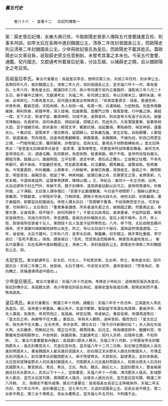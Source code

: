 

##### 舊五代史
　　`卷八十六 ‧ 晉書十二`
　`后妃列傳第一`

* * *

案：薛史晉后妃傳，永樂大典已佚，今取歐陽史晉家人傳與五代會要諸書互校，則事多舛誤。如李太后在長興中進封魏國公主，清泰二年改封晉國長公主，而歐陽史則云清泰二年封魏國長公主。少帝冊故妃張氏為皇后，而歐陽史不載其姓氏。蓋歐陽史以文章自負，祇取薛史原文任意刪削，未嘗考其事之本末也。今采五代會要、通鑑、契丹國志、文獻通考所載晉后妃事，分註互綴，以補薛史之闕，且以備歐陽史之考証焉。

高祖皇后李氏。`案五代會要云：高祖皇后李氏，唐明宗第三女，天成三年四月，封永寕公主，長興四年九月，進封魏國公主，清泰二年九月，改封晉國長公主，至天福六年十一月，尊為皇后，七年六月，尊為皇太后，開運四年三月，與少帝同遷于契丹之黃龍府，漢乾祐三年八月二十五日，崩于蕃中之建州。文獻通考云：天福二年，有司請立皇后，帝以宗廟未立，謙抑未遑。帝崩，出帝即位，乃尊為皇太后。契丹國志載晉出帝降表云：「孫男臣重貴言：頃者，唐運告終，中原失柄，數窮否極，天陷地傾。先人有田一成，有眾一旅，兵連禍結，力屈勢孤。翁皇帝救難摧鋒，興利除害，躬擐甲冑，深入寇場。犯露蒙霜，度雁門之險；馳風掣電，行中冀之誅。黃鉞一麾，天下大定，勢凌宇宙，義感神明，功成不居，遂興晉祚，則翁皇帝大有造于石氏也。旋屬天降鞠凶，先君即世，臣仰承遺旨，得紹前基，諒闇之初，荒迷失次，凡有軍國重事，皆委將相大臣。至于擅繼宗祧，即非稟命；輕發文字，輒敢抗尊。自起釁端，果貽赫怒，禍至神惑，運盡天亾。十萬兵徒，望風束手；億兆黎庶，延頸歸心。臣負義包羞，貪生忍耻，自貽顛覆，上累祖宗，偷度晨昏，苟存視息。翁皇帝若惠顧疇昔，稍霽雷霆，未賜顯誅，不絕先祀，則百口荷更生之德，一門銜罔報之恩，雖所願焉，非敢望也。臣與太后、妻馮氏于郊野面縛俟命。」皇太后降表云：「晉室皇太后媳婦李氏妾言：張彥澤、富珠哩等至，伏蒙皇帝阿翁降書安撫者。妾伏念先皇帝頃在并、汾，適逢屯難，危同累卵，急若倒懸，智勇俱窮，朝夕不保。皇帝阿翁發自冀北，親抵河東，跋履山川，踰越險阻，立平巨孽，遂定中原，救石氏之覆亾，立晉朝之社稷。不幸先帝厭代，嗣子承祧，不能繼好息民，而反虧恩辜義，兵戈屢動，駟馬難追，戚實自貽，咎將誰執。今穹蒼震怒，中外攜離，上將牽羊，六師解甲。妾舉宗負釁，視景偷生，惶惑之中，撫問斯至，明宣恩旨，曲賜含容，慰諭丁寕，神爽飛越，豈謂已垂之命，忽蒙更生之恩，省罪責躬，九死未報。今遣孫男延煦、延寶奉表請罪，陳情以聞。」又，帝紀云：會同十一年正月朔，出帝、太后迎遼帝于封丘門外，帝辭不見，館于封禪寺，遣其將崔廷勳以兵守之。是時雨雪連旬，外無供億，上下凍餒。太后使人謂寺僧曰：「吾嘗于此飯僧數萬，今日豈不相憫耶？」僧辭以遼帝之意難測，不敢獻食。少帝陰祈守者，乃稍得食。遼降少帝為光祿大夫、檢校太尉，封負義侯，遷于黃龍府，即慕容氏和龍城也。帝使人謂太后曰：「吾聞爾子重貴，不從母教而至于此，可求自便，勿與俱行。」太后答曰：「重貴事妾謹慎，所失者違先君之志，絕兩國之歡。然重貴此去，幸蒙大惠，全身保家，母不隨子，欲何所歸乎？」于是太后與馮后、皇弟重睿、子延煦延寶，舉族從晉侯而北。天祿元年四月，帝至遼陽，晉侯白衣紗帽與太后、皇后上謁于帳中。五月，帝上陘，取晉侯所從宦者十五人、東西班十五人及皇子延煦等而去。八月，帝下陘，太后自馳至霸州謁帝，求于漢建州城側賜地耕牧以為生，許之。帝以太后自行十餘日，遣與延煦俱還遼陽。二年，徙晉侯、太后于建州。三年秋八月，晉李太后病，無醫藥，仰天號泣，戟手罵杜重威、李守貞曰：「吾死不置汝。」病亟，謂晉侯曰：「吾死，焚其骨送范陽佛寺，無使吾為邊地鬼也。」　案五代會要云：后在長興中進封魏國公主，清泰二年，改封晉國長公主。歐陽史作清泰二年封魏國長公主，誤。`

太妃安氏。`案文獻通考云：安太妃，代北人，不知其世家。生出帝，帝立，尊為皇太妃。契丹國志云：天祿二年春二月，徙晉侯、太后于建州，中途安太妃卒，遺命晉侯曰：「焚骨為灰，南向颺之，庶幾遺魂得返中國也。」`

少帝皇后張氏。`案五代會要云：天福八年十月追冊。考薛史少帝紀云：追冊故妃張氏為皇后。張從訓傳亦云，高祖鎮太原，為少帝娶從訓長女為妃。是薛史當有張皇后傳，歐陽史削而不書，殊為疏矣。`

皇后馮氏。`案五代會要云：開運三年十月冊。通鑑云：天福八年冬十月戊申，立吳國夫人馮氏為皇后。初，高帝愛少弟重胤，養以為子。及留守鄴都，娶副留守馮濛女為其婦，重胤早卒，馮夫人寡居，有美色，帝見而悅之，高祖崩，梓宮在殯，帝遂納之。羣臣皆賀，帝謂馮道等曰：「皇太后之命，與卿等不任大慶。」羣臣出，帝與夫人酣飲，過梓宮前，醊而告曰：「皇太后之命，與先帝不任大慶。」左右失笑，帝亦自笑，謂左右曰：「我今日作新婿何如？」夫人與左右皆大笑。太后雖恚，而無如之何。既正位中宮，頗預政事。后兄玉，時為禮部郎中、鹽鐵判官，帝驟擢用至端明殿學士、戶部侍郎，與議政事。文獻通考云：契丹入京師，后隨帝北遷，不知所終。　又，案五代會要載晉內職云：高祖潁川郡夫人蔡氏，天福三年八月敕。少帝寶省李氏封隴西郡夫人；張氏封春宮夫人，充皇后宮尚宮，並天福八年十二月二日敕。前左御正齊國夫人吳氏進封燕國夫人，書省魏國夫人崔氏進封梁國夫人，前右御正天水郡夫人趙氏封衞國夫人，司簿孟氏封汧國夫人，前司簿李氏封隴西郡夫人，弟子院使齊氏、大使郭氏、副使賈氏，並封本縣君，太后宮尚宮陳留郡夫人何氏進封鄭國夫人，河南郡夫人元氏進封齊國夫人，知客出使夫人石氏封武威郡夫人，春宮姚氏、常氏、焦氏、王氏、陶氏、魏氏、趙氏七人，並超封郡夫人，寶省婉美趙氏封天水郡夫人，武氏以下十一人，並授春宮，天福八年十一月敕。清河郡夫人張氏、彭城郡夫人劉氏，並充太后宮司寶，南陽郡夫人路氏、出使夫人趙氏白氏，並充皇后宮司寶，開運二年八月敕。　又，按薛史不載外戚傳，據五代會要云：晉高祖長女長安公主降楊承祚，天福二年五月封，至六年五月卒，追封秦國公主，至七年九月，又追封梁國長公主。從長女高平縣主、第二女新平縣主、第三女千乘縣主、孫女永慶縣主，並天福七年五月封。今附識于此。`

* * *

